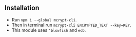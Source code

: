 ## Installation

- Run `npm i --global mcrypt-cli`.
- Then in terminal run `mcrypt-cli ENCRYPTED_TEXT --key=KEY`.
- This module uses `'blowfish` and `ecb`.